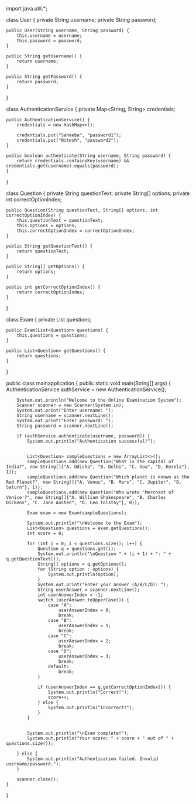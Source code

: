 import java.util.*;

class User {
    private String username;
    private String password;
    
    public User(String username, String password) {
        this.username = username;
        this.password = password;
    }
    
    public String getUsername() {
        return username;
    }
    
    public String getPassword() {
        return password;
    }
}


class AuthenticationService {
    private Map<String, String> credentials; 
    
    public AuthenticationService() {
        credentials = new HashMap<>();
        
        credentials.put("Saheeba", "password1");
        credentials.put("Nitesh", "password2");
    }
    
    public boolean authenticate(String username, String password) {
        return credentials.containsKey(username) && credentials.get(username).equals(password);
    }
}

class Question {
    private String questionText;
    private String[] options;
    private int correctOptionIndex;
    
    public Question(String questionText, String[] options, int correctOptionIndex) {
        this.questionText = questionText;
        this.options = options;
        this.correctOptionIndex = correctOptionIndex;
    }
    
    public String getQuestionText() {
        return questionText;
    }
    
    public String[] getOptions() {
        return options;
    }
    
    public int getCorrectOptionIndex() {
        return correctOptionIndex;
    }
}


class Exam {
    private List<Question> questions;
    
    public Exam(List<Question> questions) {
        this.questions = questions;
    }
    
    public List<Question> getQuestions() {
        return questions;
    }
}

public class mainapplication {
    public static void main(String[] args) {
        AuthenticationService authService = new AuthenticationService();
        
        
        System.out.println("Welcome to the Online Examination System");
        Scanner scanner = new Scanner(System.in);
        System.out.print("Enter username: ");
        String username = scanner.nextLine();
        System.out.print("Enter password: ");
        String password = scanner.nextLine();
        
        if (authService.authenticate(username, password)) {
            System.out.println("Authentication successful!");
            
            
            List<Question> sampleQuestions = new ArrayList<>();
            sampleQuestions.add(new Question("What is the capital of India?", new String[]{"A. Odisha", "B. Delhi", "C. Goa", "D. Kerela"}, 1));
            sampleQuestions.add(new Question("Which planet is known as the Red Planet?", new String[]{"A. Venus", "B. Mars", "C. Jupiter", "D. Saturn"}, 1));
            sampleQuestions.add(new Question("Who wrote 'Merchant of Venice'?", new String[]{"A. William Shakespeare", "B. Charles Dickens", "C. Jane Austen", "D. Leo Tolstoy"}, 0));
            
            Exam exam = new Exam(sampleQuestions);
            
            System.out.println("\nWelcome to the Exam");
            List<Question> questions = exam.getQuestions();
            int score = 0;
            
            for (int i = 0; i < questions.size(); i++) {
                Question q = questions.get(i);
                System.out.println("\nQuestion " + (i + 1) + ": " + q.getQuestionText());
                String[] options = q.getOptions();
                for (String option : options) {
                    System.out.println(option);
                }
                System.out.print("Enter your answer (A/B/C/D): ");
                String userAnswer = scanner.nextLine();
                int userAnswerIndex = -1;
                switch (userAnswer.toUpperCase()) {
                    case "A":
                        userAnswerIndex = 0;
                        break;
                    case "B":
                        userAnswerIndex = 1;
                        break;
                    case "C":
                        userAnswerIndex = 2;
                        break;
                    case "D":
                        userAnswerIndex = 3;
                        break; 
                    default:
                        break;
                }
                
                if (userAnswerIndex == q.getCorrectOptionIndex()) {
                    System.out.println("Correct!");
                    score++;
                } else {
                    System.out.println("Incorrect!");
                }
            }
            
             
            System.out.println("\nExam complete!");
            System.out.println("Your score: " + score + " out of " + questions.size());
            
        } else {
            System.out.println("Authentication failed. Invalid username/password.");
        }
        
        scanner.close();
    }
}
